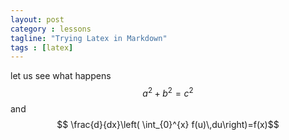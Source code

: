 ```yaml
---
layout: post
category : lessons
tagline: "Trying Latex in Markdown"
tags : [latex]
---
```


<script type="text/javascript"
    src="http://cdn.mathjax.org/mathjax/latest/MathJax.js?config=TeX-AMS-MML_HTMLorMML">
</script>

let us see what happens $$a^2 + b^2 = c^2$$ and 
$$ \frac{d}{dx}\left( \int_{0}^{x} f(u)\,du\right)=f(x)$$